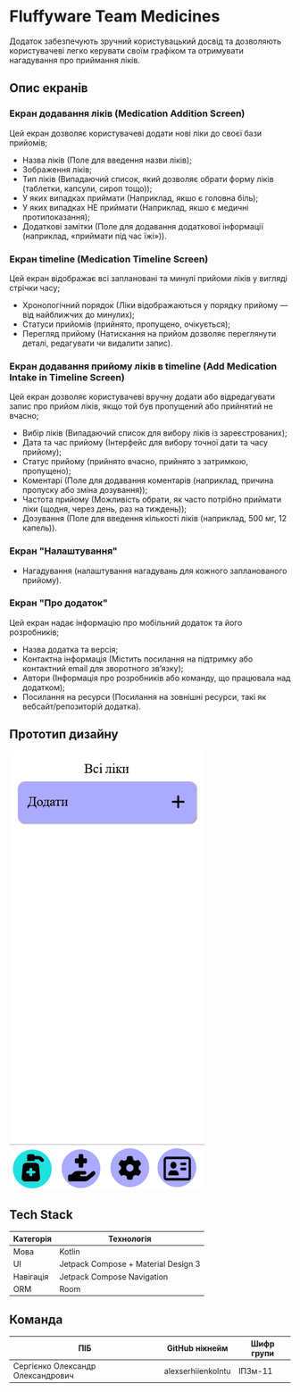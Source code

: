 # Fluffyware Team Medicines

Додаток забезпечують зручний користувацький досвід та дозволяють користувачеві легко керувати своїм графіком та отримувати нагадування про приймання ліків.

## Опис екранів

### Екран додавання ліків (Medication Addition Screen)
Цей екран дозволяє користувачеві додати нові ліки до своєї бази прийомів;
- Назва ліків (Поле для введення назви ліків);
- Зображення ліків;
- Тип ліків (Випадаючий список, який дозволяє обрати форму ліків (таблетки, капсули, сироп тощо));
- У яких випадках приймати (Наприклад, якшо є головна біль);
- У яких випадках НЕ приймати (Наприклад, якшо є медичні протипоказання);
- Додаткові замітки (Поле для додавання додаткової інформації (наприклад, «приймати під час їжі»)).

### Екран timeline (Medication Timeline Screen)
Цей екран відображає всі заплановані та минулі прийоми ліків у вигляді стрічки часу;
- Хронологічний порядок (Ліки відображаються у порядку прийому — від найближчих до минулих);
- Статуси прийомів (прийнято, пропущено, очікується);
- Перегляд прийому (Натискання на прийом дозволяє переглянути деталі, редагувати чи видалити запис).

### Екран додавання прийому ліків в timeline (Add Medication Intake in Timeline Screen)
Цей екран дозволяє користувачеві вручну додати або відредагувати запис про прийом ліків, якщо той був пропущений або прийнятий не вчасно;
- Вибір ліків (Випадаючий список для вибору ліків із зареєстрованих);
- Дата та час прийому (Інтерфейс для вибору точної дати та часу прийому);
- Статус прийому (прийнято вчасно, прийнято з затримкою, пропущено);
- Коментарі (Поле для додавання коментарів (наприклад, причина пропуску або зміна дозування));
- Частота прийому (Можливість обрати, як часто потрібно приймати ліки (щодня, через день, раз на тиждень));
- Дозування (Поле для введення кількості ліків (наприклад, 500 мг, 12 капель)).

### Екран "Налаштування"
- Нагадування (налаштування нагадувань для кожного запланованого прийому).

### Екран "Про додаток"
Цей екран надає інформацію про мобільний додаток та його розробників;
- Назва додатка та версія;
- Контактна інформація (Містить посилання на підтримку або контактний email для зворотного зв’язку);
- Автори (Інформація про розробників або команду, що працювала над додатком);
- Посилання на ресурси (Посилання на зовнішні ресурси, такі як вебсайт/репозиторій додатка).

## Прототип дизайну

![Прототип дизайну](https://raw.githubusercontent.com/alexserhiienkolntu/2024_IPZm11_FluffywareTeamMedicines/refs/heads/main/images/DesignPrototype.PNG)

## Tech Stack

| Категорія                         | Технологія                          |
| --------------------------------- | ----------------------------------- |
| Мова                              | Kotlin                              |
| UI                                | Jetpack Compose + Material Design 3 |
| Навігація                         | Jetpack Compose Navigation          |
| ORM                               | Room                                |


## Команда

| ПІБ                               | GitHub нікнейм     | Шифр групи    |
| --------------------------------- | ------------------ | ------------- |
| Сергієнко Олександр Олександрович | alexserhiienkolntu | ІПЗм-11       |
